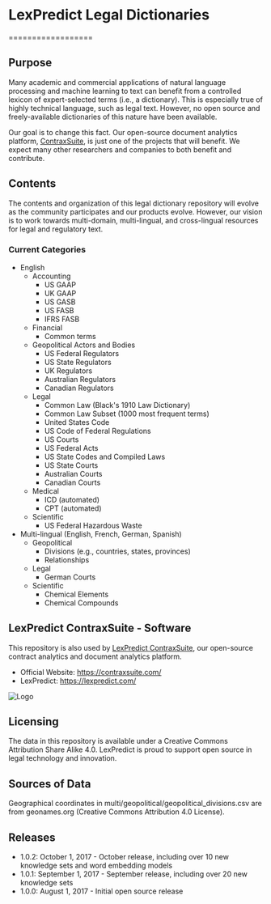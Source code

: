 # LexPredict Legal Dictionaries
==================
## Purpose
Many academic and commercial applications of natural language processing and machine learning to text can benefit from a controlled lexicon of expert-selected terms (i.e., a dictionary).  This is especially true of highly technical language, such as legal text.  However, no open source and freely-available dictionaries of this nature have been available.  

Our goal is to change this fact.  Our open-source document analytics platform, [ContraxSuite](https://contraxsuite.com), is just one of the projects that will benefit.  We expect many other researchers and companies to both benefit and contribute.

## Contents
The contents and organization of this legal dictionary repository will evolve as the community participates and our products evolve.  However, our vision is to work towards multi-domain, multi-lingual, and cross-lingual resources for legal and regulatory text.

### Current Categories
* English
  * Accounting
    * US GAAP
    * UK GAAP
    * US GASB
    * US FASB
    * IFRS FASB
  * Financial
    * Common terms
  * Geopolitical Actors and Bodies
    * US Federal Regulators
    * US State Regulators
    * UK Regulators
    * Australian Regulators
    * Canadian Regulators
  * Legal
    * Common Law (Black's 1910 Law Dictionary)
    * Common Law Subset (1000 most frequent terms)
    * United States Code
    * US Code of Federal Regulations
    * US Courts
    * US Federal Acts
    * US State Codes and Compiled Laws
    * US State Courts
    * Australian Courts
    * Canadian Courts
  * Medical
    * ICD (automated)
    * CPT (automated)
  * Scientific
    * US Federal Hazardous Waste
* Multi-lingual (English, French,  German, Spanish)
  * Geopolitical
    * Divisions (e.g., countries, states, provinces)
    * Relationships
  * Legal
    * German Courts
  * Scientific
    * Chemical Elements
    * Chemical Compounds

## LexPredict ContraxSuite - Software
This repository is also used by [LexPredict ContraxSuite](https://github.com/LexPredict/lexpredict-contraxsuite), our open-source contract analytics and document analytics platform.
* Official Website: https://contraxsuite.com/
* LexPredict: https://lexpredict.com/

![Logo](https://www.lexpredict.com/wp-content/uploads/2014/08/lexpredict_logo_horizontal_1.png)

## Licensing
The data in this repository is available under a Creative Commons Attribution Share Alike 4.0.  LexPredict is proud to support open source in legal technology and innovation.

## Sources of Data
Geographical coordinates in multi/geopolitical/geopolitical_divisions.csv are from geonames.org (Creative Commons Attribution 4.0 License).

## Releases
* 1.0.2: October 1, 2017 - October release, including over 10 new knowledge sets and word embedding models
* 1.0.1: September 1, 2017 - September release, including over 20 new knowledge sets
* 1.0.0: August 1, 2017 - Initial open source release

